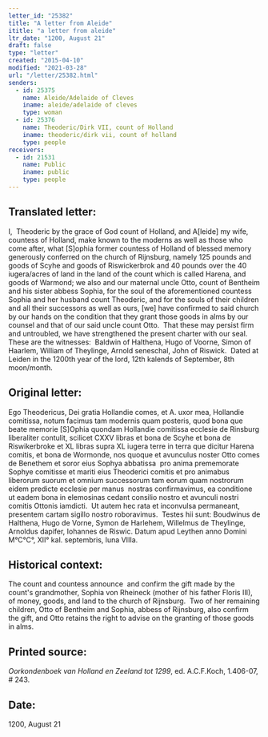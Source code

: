 ```yaml
---
letter_id: "25382"
title: "A letter from Aleide"
ititle: "a letter from aleide"
ltr_date: "1200, August 21"
draft: false
type: "letter"
created: "2015-04-10"
modified: "2021-03-28"
url: "/letter/25382.html"
senders:
  - id: 25375
    name: Aleide/Adelaide of Cleves
    iname: aleide/adelaide of cleves
    type: woman
  - id: 25376
    name: Theoderic/Dirk VII, count of Holland
    iname: theoderic/dirk vii, count of holland
    type: people
receivers:
  - id: 21531
    name: Public
    iname: public
    type: people
---
```

<h2> Translated letter:</h2><p class="Bodytext51">I,&nbsp; Theoderic by the grace of God count of Holland, and A[leide] my wife, countess of Holland, make known to the moderns as well as those who come after, what [S]ophia former countess of Holland of blessed memory generously conferred on the church of Rijnsburg, namely 125 pounds and goods of Scyhe and goods of Riswickerbrok and 40 pounds over the 40 iugera/acres of land in the land of the count which is called Harena, and goods of Warmond; we also and our maternal uncle Otto, count of Bentheim and his sister abbess Sophia, for the soul of the aforementioned countess Sophia and her husband count Theoderic, and for the souls of their children and all their successors as well as ours, [we] have confirmed to said church by our hands on the condition that they grant those goods in alms by our counsel and that of our said uncle count Otto.&nbsp; That these may persist firm and untroubled, we have strengthened the present charter with our seal.&nbsp; These are the witnesses:&nbsp; Baldwin of Halthena, Hugo of Voorne, Simon of Haarlem, William of Theylinge, Arnold seneschal, John of Riswick.&nbsp; Dated at Leiden in the 1200th year of the lord, 12th kalends of September, 8th moon/month.</p><h2 class="mt-4"> Original letter:</h2><p class="Bodytext51">Ego Theodericus, Dei gratia Hollandie comes, et A. uxor mea, Hollandie comitissa, notum facimus tam modernis quam posteris, quod bona que beate memorie [S]Ophia quondam Hollandie comitissa ecclesie de Rinsburg liberaliter contulit, scilicet CXXV libras et bona de Scyhe et bona de Riswikerbroke et XL libras supra XL iugera terre in terra que dicitur Harena comitis, et bona de Wormonde, nos quoque et avunculus noster Otto comes de Benethem et soror eius Sophya abbatissa&nbsp; pro anima prememorate Sophye comitisse et mariti eius Theoderici comitis et pro animabus liberorum suorum et omnium successorum tam eorum quam nostrorum&nbsp; eidem predicte ecclesie per manus&nbsp; nostras confirmavimus, ea conditione ut eadem bona in elemosinas cedant consilio nostro et avunculi nostri comitis Ottonis iamdicti.&nbsp; Ut autem hec rata et inconvulsa permaneant, presentem cartam sigillo nostro roboravimus.&nbsp; Testes hii sunt: Boudwinus de Halthena, Hugo de Vorne, Symon de Harlehem, Willelmus de Theylinge,&nbsp; Arnoldus dapifer, Iohannes de Riswic. Datum apud Leythen anno Domini M°C°C°, XII° kal. septembris, luna VIIIa.</p><h2 class="mt-4"> Historical context:</h2><p>The count and countess announce &nbsp;and confirm the gift made by the count's grandmother, Sophia von Rheineck (mother of his father Floris III), of money, goods, and land to the church of Rijnsburg. &nbsp;Two of her remaining children, Otto of Bentheim and Sophia, abbess of Rijnsburg, also confirm the gift, and Otto retains the right to advise on the granting of those goods in alms.</p><h2 class="mt-4"> Printed source:</h2><p class="Bodytext51"><i>Oorkondenboek van Holland en Zeeland tot 1299</i>, ed. A.C.F.Koch,&nbsp;1.406-07, # 243.&nbsp;</p><h2 class="mt-4"> Date:</h2>1200, August 21